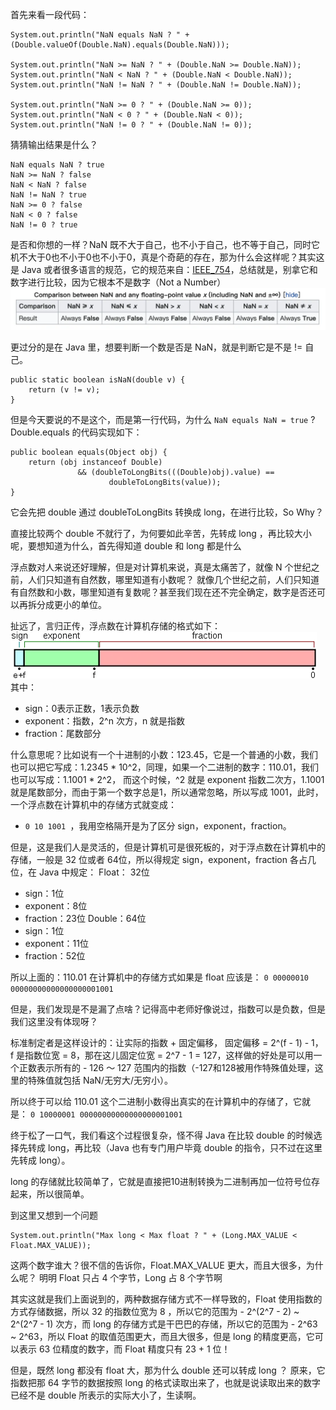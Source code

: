 首先来看一段代码：
````
System.out.println("NaN equals NaN ? " + (Double.valueOf(Double.NaN).equals(Double.NaN)));

System.out.println("NaN >= NaN ? " + (Double.NaN >= Double.NaN));
System.out.println("NaN < NaN ? " + (Double.NaN < Double.NaN));
System.out.println("NaN != NaN ? " + (Double.NaN != Double.NaN));

System.out.println("NaN >= 0 ? " + (Double.NaN >= 0));
System.out.println("NaN < 0 ? " + (Double.NaN < 0));
System.out.println("NaN != 0 ? " + (Double.NaN != 0));
````

猜猜输出结果是什么？
````
NaN equals NaN ? true
NaN >= NaN ? false
NaN < NaN ? false
NaN != NaN ? true
NaN >= 0 ? false
NaN < 0 ? false
NaN != 0 ? true
````
是否和你想的一样？NaN 既不大于自己，也不小于自己，也不等于自己，同时它机不大于0也不小于0也不小于0，真是个奇葩的存在，那为什么会这样呢？其实这是 Java 或者很多语言的规范，它的规范来自：[IEEE_754](https://zh.wikipedia.org/wiki/IEEE_754)，总结就是，别拿它和数字进行比较，因为它根本不是数字（Not a Number）
![](./image_0.png)


更过分的是在 Java 里，想要判断一个数是否是 NaN，就是判断它是不是 != 自己。
````
public static boolean isNaN(double v) {
    return (v != v);
}
````

但是今天要说的不是这个，而是第一行代码，为什么 `NaN equals NaN = true` ?
Double.equals 的代码实现如下：
````
public boolean equals(Object obj) {
    return (obj instanceof Double)
               && (doubleToLongBits(((Double)obj).value) ==
                      doubleToLongBits(value));
}
````
它会先把 double 通过 doubleToLongBits 转换成 long，在进行比较，So Why？

直接比较两个 double 不就行了，为何要如此辛苦，先转成 long ，再比较大小呢，要想知道为什么，首先得知道 double 和 long 都是什么

浮点数对人来说还好理解，但是对计算机来说，真是太痛苦了，就像 N 个世纪之前，人们只知道有自然数，哪里知道有小数呢？ 就像几个世纪之前，人们只知道有自然数和小数，哪里知道有复数呢？甚至我们现在还不完全确定，数字是否还可以再拆分成更小的单位。

扯远了，言归正传，浮点数在计算机存储的格式如下：
![浮点数在计算机中的存储方式](./image_1.png)
其中：
 - sign：0表示正数，1表示负数
 - exponent：指数，2^n 次方，n 就是指数
 - fraction：尾数部分

什么意思呢？比如说有一个十进制的小数：123.45，它是一个普通的小数，我们也可以把它写成：1.2345 * 10^2，同理，如果一个二进制的数字：110.01，我们也可以写成：1.1001 * 2^2， 而这个时候，^2 就是 exponent 指数二次方，1.1001 就是尾数部分，而由于第一个数字总是1，所以通常忽略，所以写成 1001，此时，一个浮点数在计算机中的存储方式就变成：
 - `0 10 1001 `，我用空格隔开是为了区分 sign，exponent，fraction。

但是，这是我们人是灵活的，但是计算机可是很死板的，对于浮点数在计算机中的存储，一般是 32 位或者 64位，所以得规定 sign，exponent，fraction 各占几位，在 Java 中规定：
Float： 32位
 - sign：1位
 - exponent：8位
 - fraction：23位
Double：64位
 - sign：1位
 - exponent：11位
 - fraction：52位

所以上面的：110.01 在计算机中的存储方式如果是 float 应该是：
`0 00000010 00000000000000000001001`

但是，我们发现是不是漏了点啥？记得高中老师好像说过，指数可以是负数，但是我们这里没有体现呀？

标准制定者是这样设计的：让实际的指数 + 固定偏移， 固定偏移 = 2^(f - 1) - 1，f 是指数位宽 = 8，那在这儿固定位宽 = 2^7 - 1 = 127，这样做的好处是可以用一个正数表示所有的 - 126 ～ 127 范围内的指数（-127和128被用作特殊值处理，这里的特殊值就包括 NaN/无穷大/无穷小）。

所以终于可以给 110.01 这个二进制小数得出真实的在计算机中的存储了，它就是：
`0 10000001 00000000000000000001001`

终于松了一口气，我们看这个过程很复杂，怪不得 Java 在比较 double 的时候选择先转成 long，再比较（Java 也有专门用户毕竟 double 的指令，只不过在这里先转成 long）。

long 的存储就比较简单了，它就是直接把10进制转换为二进制再加一位符号位存起来，所以很简单。

到这里又想到一个问题
````
System.out.println("Max long < Max float ? " + (Long.MAX_VALUE < Float.MAX_VALUE));
````
这两个数字谁大？很不信的告诉你，Float.MAX_VALUE 更大，而且大很多，为什么呢？
明明 Float 只占 4 个字节，Long 占 8 个字节啊

其实这就是我们上面说到的，两种数据存储方式不一样导致的，Float 使用指数的方式存储数据，所以 32 的指数位宽为 8 ，所以它的范围为 - 2^(2^7 - 2) ~  2^(2^7 - 1) 次方，而 long 的存储方式是干巴巴的存储，所以它的范围为 - 2^63 ~ 2^63，所以 Float 的取值范围更大，而且大很多，但是 long 的精度更高，它可以表示 63 位精度的数字，而 Float 精度只有 23 + 1 位！

但是，既然 long 都没有 float 大，那为什么 double 还可以转成 long ？
原来，它指数把那 64 字节的数据按照 long 的格式读取出来了，也就是说读取出来的数字已经不是 double 所表示的实际大小了，生读啊。